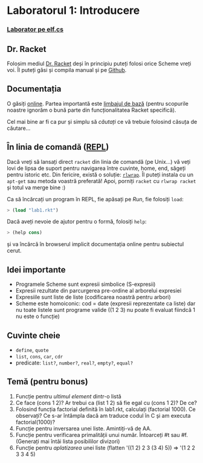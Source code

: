 # Laboratorul 1: Introducere

### [Laborator pe elf.cs](http://elf.cs.pub.ro/pp/laboratoare/l1)

## Dr. Racket
Folosim mediul [Dr. Racket](http://racket-lang.org/download/) deși în principiu puteți folosi orice Scheme vreți voi. Îl puteți găsi și compila manual și pe [Github](https://github.com/plt/racket).

## Documentația
O găsiți [online](http://docs.racket-lang.org/). Partea importantă este [limbajul de bază](http://docs.racket-lang.org/reference/index.html) (pentru scopurile noastre ignorăm o bună parte din funcționalitatea Racket specifică).

Cel mai bine ar fi ca pur și simplu să *căutați* ce vă trebuie folosind căsuța de căutare...

## În linia de comandă ([REPL](http://en.wikipedia.org/wiki/Read%E2%80%93eval%E2%80%93print_loop))
Dacă vreți să lansați direct `racket` din linia de comandă (pe Unix...) vă veți lovi de lipsa de suport pentru navigarea între cuvinte, home, end, săgeți pentru istoric etc.
Din fericire, există o soluție: [`rlwrap`](http://freecode.com/projects/rlwrap). Îl puteți instala cu un `apt-get` sau metoda voastră preferată!
Apoi, porniți `racket` cu `rlwrap racket` și totul va merge bine :)

Ca să încărcați un program în REPL, fie apăsați pe *Run*, fie folosiți `load`:

```scheme
> (load "lab1.rkt")
```

Dacă aveți nevoie de ajutor pentru o formă, folosiți `help`:

```scheme
> (help cons)
```

și va încărcă în browserul implicit documentația online pentru subiectul cerut.
        
## Idei importante
* Programele Scheme sunt expresii simbolice (S-expresii)
* Expresii rezultate din parcurgerea pre-ordine al arborelui expresiei
* Expresiile sunt liste de liste (codificarea noastră pentru arbori)
* Scheme este homoiconic: cod = date (expresii reprezentate ca liste) dar nu
  toate listele sunt programe valide ((1 2 3) nu poate fi evaluat fiindcă 1 nu este
  o funcție)
  
## Cuvinte cheie
* `define`, `quote`
* `list`, `cons`, `car`, `cdr`
* predicate: `list?`, `number?`, `real?`, `empty?`, `equal?` 

## Temă (pentru bonus)
1. Funcție pentru *ultimul element* dintr-o listă
1. Ce face (cons 1 2)? Ar trebui ca (list 1 2) să fie egal cu (cons 1 2)? De ce?
1. Folosind funcția factorial definită în lab1.rkt, calculați (factorial 1000). Ce observați? Ce s-ar întâmpla dacă am traduce codul în C și am executa factorial(1000)?
1. Funcție pentru inversarea unei liste. Amintiți-vă de AA.
1. Funcție pentru verificarea primalității unui număr. Întoarceți #t sau #f. (Generați mai întâi lista posibililor divizori)
1. Funcție pentru *aplatizarea* unei liste (flatten '((1 2) 2 3 (3 4) 5)) => '(1 2 2 3 3 4 5) 

